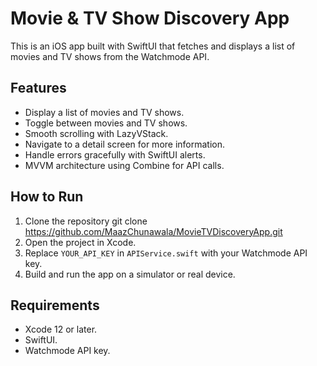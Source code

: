# Movie & TV Show Discovery App

This is an iOS app built with SwiftUI that fetches and displays a list of movies and TV shows from the Watchmode API.

## Features
- Display a list of movies and TV shows.
- Toggle between movies and TV shows.
- Smooth scrolling with LazyVStack.
- Navigate to a detail screen for more information.
- Handle errors gracefully with SwiftUI alerts.
- MVVM architecture using Combine for API calls.

## How to Run
1. Clone the repository
git clone https://github.com/MaazChunawala/MovieTVDiscoveryApp.git
2. Open the project in Xcode.
3. Replace `YOUR_API_KEY` in `APIService.swift` with your Watchmode API key.
4. Build and run the app on a simulator or real device.

## Requirements
- Xcode 12 or later.
- SwiftUI.
- Watchmode API key.
